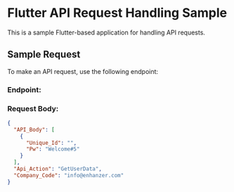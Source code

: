 # Flutter API Request Handling Sample

This is a sample Flutter-based application for handling API requests.

## Sample Request

To make an API request, use the following endpoint:

### Endpoint:

### Request Body:
```json
{
  "API_Body": [
    {
      "Unique_Id": "",
      "Pw": "Welcome#5"
    }
  ],
  "Api_Action": "GetUserData",
  "Company_Code": "info@enhanzer.com"
}
